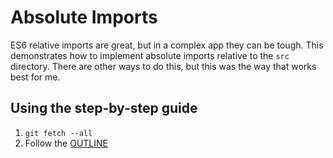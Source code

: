 # Absolute Imports

ES6 relative imports are great, but in a complex app they can be tough. This demonstrates how to implement absolute imports relative to the `src` directory. There are other ways to do this, but this was the way that works best for me.

## Using the step-by-step guide
1. `git fetch --all`
2. Follow the [OUTLINE](OUTLINE.md)